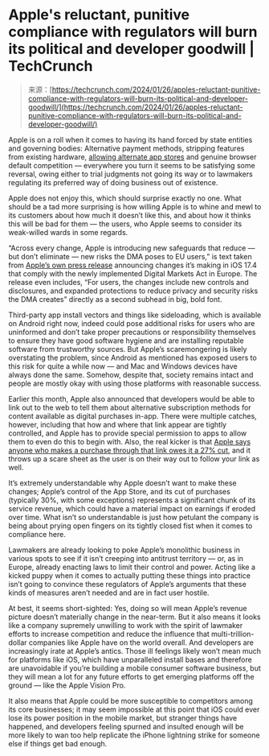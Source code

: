 <!--yml
category: 未分类
date: 2024-05-27 15:13:54
-->

# Apple's reluctant, punitive compliance with regulators will burn its political and developer goodwill | TechCrunch

> 来源：[https://techcrunch.com/2024/01/26/apples-reluctant-punitive-compliance-with-regulators-will-burn-its-political-and-developer-goodwill/](https://techcrunch.com/2024/01/26/apples-reluctant-punitive-compliance-with-regulators-will-burn-its-political-and-developer-goodwill/)

Apple is on a roll when it comes to having its hand forced by state entities and governing bodies: Alternative payment methods, stripping features from existing hardware, [allowing alternate app stores](https://techcrunch.com/2024/01/25/apples-app-store-now-permits-streaming-game-stores-adds-in-app-purchase-for-mini-apps-games-or-ai-chatbots/) and genuine browser default competition — everywhere you turn it seems to be satisfying some reversal, owing either to trial judgments not going its way or to lawmakers regulating its preferred way of doing business out of existence.

Apple does not enjoy this, which should surprise exactly no one. What should be a tad more surprising is how willing Apple is to whine and mewl to its customers about how much it doesn’t like this, and about how it thinks this will be bad for them — the users, who Apple seems to consider its weak-willed wards in some regards.

“Across every change, Apple is introducing new safeguards that reduce — but don’t eliminate — new risks the DMA poses to EU users,” is text taken from [Apple’s own press release](https://www.apple.com/newsroom/2024/01/apple-announces-changes-to-ios-safari-and-the-app-store-in-the-european-union/) announcing changes it’s making in iOS 17.4 that comply with the newly implemented Digital Markets Act in Europe. The release even includes, “For users, the changes include new controls and disclosures, and expanded protections to reduce privacy and security risks the DMA creates” directly as a second subhead in big, bold font.

Third-party app install vectors and things like sideloading, which is available on Android right now, indeed could pose additional risks for users who are uninformed and don’t take proper precautions or responsibility themselves to ensure they have good software hygiene and are installing reputable software from trustworthy sources. But Apple’s scaremongering is likely overstating the problem, since Android as mentioned has exposed users to this risk for quite a while now — and Mac and Windows devices have always done the same. Somehow, despite that, society remains intact and people are mostly okay with using those platforms with reasonable success.

Earlier this month, Apple also announced that developers would be able to link out to the web to tell them about alternative subscription methods for content available as digital purchases in-app. There were multiple catches, however, including that how and where that link appear are tightly controlled, and Apple has to provide special permission to apps to allow them to even do this to begin with. Also, the real kicker is that [Apple says anyone who makes a purchase through that link owes it a 27% cut](https://techcrunch.com/2024/01/17/apple-allows-devs-to-promote-subscriptions-on-the-web-with-a-27-cut/#:~:text=Image%20Credits%3A%20TechCrunch&text=This%20followed%20the%20U.S.%20Supreme,a%2027%25%20cut%20to%20Apple.), and it throws up a scare sheet as the user is on their way out to follow your link as well.

It’s extremely understandable why Apple doesn’t want to make these changes; Apple’s control of the App Store, and its cut of purchases (typically 30%, with some exceptions) represents a significant chunk of its service revenue, which could have a material impact on earnings if eroded over time. What isn’t so understandable is just how petulant the company is being about prying open fingers on its tightly closed fist when it comes to compliance here.

Lawmakers are already looking to poke Apple’s monolithic business in various spots to see if it isn’t creeping into antitrust territory — or, as in Europe, already enacting laws to limit their control and power. Acting like a kicked puppy when it comes to actually putting these things into practice isn’t going to convince these regulators of Apple’s arguments that these kinds of measures aren’t needed and are in fact user hostile.

At best, it seems short-sighted: Yes, doing so will mean Apple’s revenue picture doesn’t materially change in the near-term. But it also means it looks like a company supremely unwilling to work with the spirit of lawmaker efforts to increase competition and reduce the influence that multi-trillion-dollar companies like Apple have on the world overall. And developers are increasingly irate at Apple’s antics. Those ill feelings likely won’t mean much for platforms like iOS, which have unparalleled install bases and therefore are unavoidable if you’re building a mobile consumer software business, but they will mean a lot for any future efforts to get emerging platforms off the ground — like the Apple Vision Pro.

It also means that Apple could be more susceptible to competitors among its core businesses; it may seem impossible at this point that iOS could ever lose its power position in the mobile market, but stranger things have happened, and developers feeling spurned and insulted enough will be more likely to wan too help replicate the iPhone lightning strike for someone else if things get bad enough.